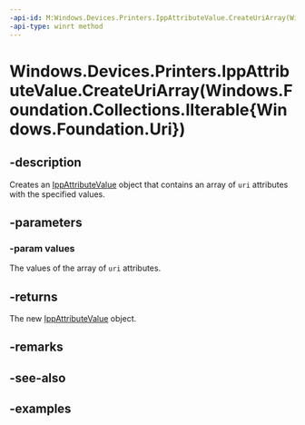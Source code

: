 ```yaml
---
-api-id: M:Windows.Devices.Printers.IppAttributeValue.CreateUriArray(Windows.Foundation.Collections.IIterable{Windows.Foundation.Uri})
-api-type: winrt method
---
```


# Windows.Devices.Printers.IppAttributeValue.CreateUriArray(Windows.Foundation.Collections.IIterable{Windows.Foundation.Uri})

<!--
public static Windows.Devices.Printers.IppAttributeValue CreateUriArray (System.Collections.Generic.IEnumerable<System.Uri> values);
-->


## -description

Creates an [IppAttributeValue](ippattributevalue.md) object that contains an array of `uri` attributes with the specified values.

## -parameters

### -param values

The values of the array of `uri` attributes.

## -returns

The new [IppAttributeValue](ippattributevalue.md) object.

## -remarks

## -see-also

## -examples


